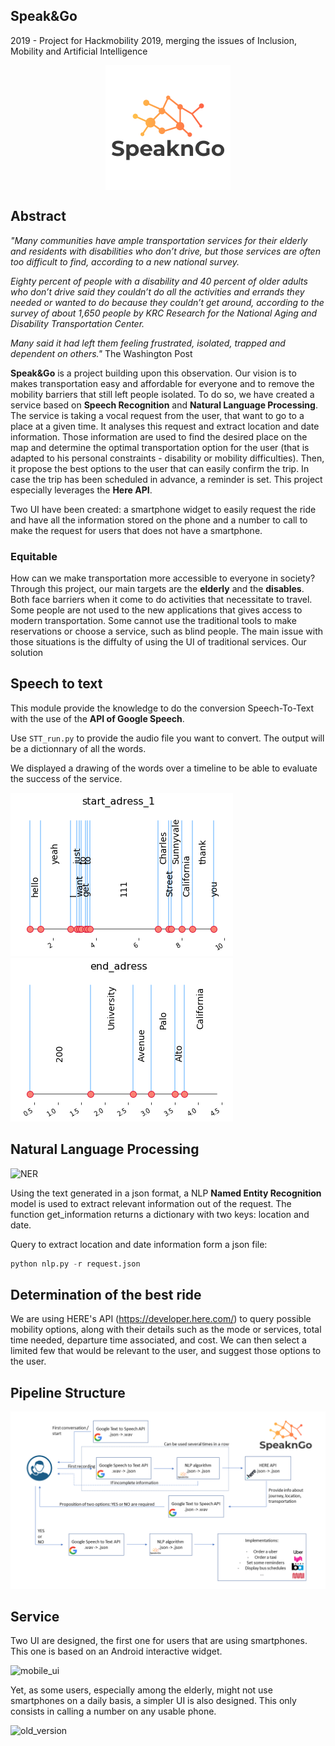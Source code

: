 ## Speak&Go
2019 - Project for Hackmobility 2019, merging the issues of Inclusion, Mobility and Artificial Intelligence 
<p align="center"> <img align="center" width="200" height="200" src='/figures/speakngo_logo_200x200.png'></p>

## Abstract 

*"Many communities have ample transportation services for their elderly and residents with disabilities who don’t drive, but those services are often too difficult to find, according to a new national survey.*

*Eighty percent of people with a disability and 40 percent of older adults who don’t drive said they couldn’t do all the activities and errands they needed or wanted to do because they couldn’t get around, according to the survey of about 1,650 people by KRC Research for the National Aging and Disability Transportation Center.*

*Many said it had left them feeling frustrated, isolated, trapped and dependent on others."*
The Washington Post

**Speak&Go** is a project building upon this observation. Our vision is to makes transportation easy and affordable for everyone and to remove the mobility barriers that still left people isolated. To do so, we have created a service based on **Speech Recognition** and **Natural Language Processing**. The service is taking a vocal request from the user, that want to go to a place at a given time. It analyses this request and extract location and date information. Those information are used to find the desired place on the map and determine the optimal transportation option for the user (that is adapted to his personal constraints - disability or mobility difficulties). Then, it propose the best options to the user that can easily confirm the trip. In case the trip has been scheduled in advance, a reminder is set. This project especially leverages the **Here API**. 

Two UI have been created: a smartphone widget to easily request the ride and have all the information stored on the phone and a number to call to make the request for users that does not have a smartphone. 

### Equitable 

How can we make transportation more accessible to everyone in society? 
Through this project, our main targets are the **elderly** and the **disables**. Both face barriers when it come to do activities that necessitate to travel. Some people are not used to the new applications that gives access to modern transportation. Some cannot use the traditional tools to make reservations or choose a service, such as blind people. The main issue with those situations is the diffulty of using the UI of traditional services. Our solution

## Speech to text

This module provide the knowledge to do the conversion Speech-To-Text with the use of the **API of Google Speech**.

Use ```STT_run.py``` to provide the audio file you want to convert. 
The output will be a dictionnary of all the words.

We displayed a drawing of the words over a timeline to be able to evaluate the success of the service. 

![SERVICE](./STT_process/figures/example_start_adress.png)
![SERVICE](./STT_process/figures/example_end_adress.png)


## Natural Language Processing

![NER](https://user-images.githubusercontent.com/38164557/61586711-a44f8c00-ab2f-11e9-870c-8d8bc7f91138.JPG)

Using the text generated in a json format, a NLP **Named Entity Recognition** model is used to extract relevant information out of the request. The function get_information returns a dictionary with two keys: location and date. 

Query to extract location and date information form a json file:

```python
python nlp.py -r request.json
```

## Determination of the best ride

We are using HERE's API (https://developer.here.com/) to query possible mobility options, along with their details such as the mode or services, total time needed, departure time associated, and cost. We can then select a limited few that would be relevant to the user, and suggest those options to the user.

## Pipeline Structure

![ARCHI](./figures/pipeline_speakngo.png)

## Service

Two UI are designed, the first one for users that are using smartphones. This one is based on an Android interactive widget.

![mobile_ui](https://user-images.githubusercontent.com/38164557/61587176-d1a13780-ab39-11e9-9052-48e869b0109b.JPG)

Yet, as some users, especially among the elderly, might not use smartphones on a daily basis, a simpler UI is also designed. This only consists in calling a number on any usable phone.

![old_version](https://user-images.githubusercontent.com/38164557/61587186-fc8b8b80-ab39-11e9-9d82-16bb5fc3cbd0.JPG)




